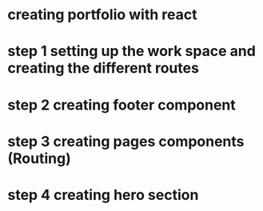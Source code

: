 # creating portfolio with react

# step 1 setting up the work space and creating the different routes

# step 2 creating footer component

# step 3 creating pages components (Routing)

# step 4 creating hero section
